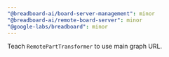 ```yaml
---
"@breadboard-ai/board-server-management": minor
"@breadboard-ai/remote-board-server": minor
"@google-labs/breadboard": minor
---
```


Teach `RemotePartTransformer` to use main graph URL.

